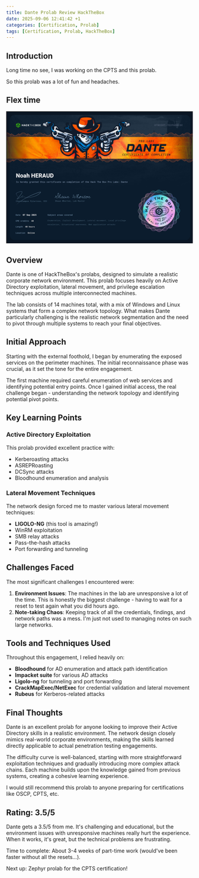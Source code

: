 ```yaml
---
title: Dante Prolab Review HackTheBox
date: 2025-09-06 12:41:42 +1
categories: [Certification, Prolab]
tags: [Certification, Prolab, HackTheBox]
---
```


## Introduction

Long time no see, I was working on the CPTS and this prolab.

So this prolab was a lot of fun and headaches.


## Flex time   
![Dante Certificate](https://raw.githubusercontent.com/WinDyAlphA/miscDownloads/refs/heads/main/dante.png)

## Overview

Dante is one of HackTheBox's prolabs, designed to simulate a realistic corporate network environment. This prolab focuses heavily on Active Directory exploitation, lateral movement, and privilege escalation techniques across multiple interconnected machines.

The lab consists of 14 machines total, with a mix of Windows and Linux systems that form a complex network topology. What makes Dante particularly challenging is the realistic network segmentation and the need to pivot through multiple systems to reach your final objectives.

## Initial Approach

Starting with the external foothold, I began by enumerating the exposed services on the perimeter machines. The initial reconnaissance phase was crucial, as it set the tone for the entire engagement.

The first machine required careful enumeration of web services and identifying potential entry points. Once I gained initial access, the real challenge began - understanding the network topology and identifying potential pivot points.

## Key Learning Points

### Active Directory Exploitation
This prolab provided excellent practice with:
- Kerberoasting attacks
- ASREPRoasting
- DCSync attacks
- Bloodhound enumeration and analysis

### Lateral Movement Techniques
The network design forced me to master various lateral movement techniques:
- **LIGOLO-NG** (this tool is amazing!)
- WinRM exploitation
- SMB relay attacks
- Pass-the-hash attacks
- Port forwarding and tunneling



## Challenges Faced

The most significant challenges I encountered were:

1. **Environment Issues**: The machines in the lab are unresponsive a lot of the time. This is honestly the biggest challenge - having to wait for a reset to test again what you did hours ago.
2. **Note-taking Chaos**: Keeping track of all the credentials, findings, and network paths was a mess. I'm just not used to managing notes on such large networks.

## Tools and Techniques Used

Throughout this engagement, I relied heavily on:
- **Bloodhound** for AD enumeration and attack path identification
- **Impacket suite** for various AD attacks
- **Ligolo-ng** for tunneling and port forwarding
- **CrackMapExec/NetExec** for credential validation and lateral movement
- **Rubeus** for Kerberos-related attacks

## Final Thoughts

Dante is an excellent prolab for anyone looking to improve their Active Directory skills in a realistic environment. The network design closely mimics real-world corporate environments, making the skills learned directly applicable to actual penetration testing engagements.

The difficulty curve is well-balanced, starting with more straightforward exploitation techniques and gradually introducing more complex attack chains. Each machine builds upon the knowledge gained from previous systems, creating a cohesive learning experience.

I would still recommend this prolab to anyone preparing for certifications like OSCP, CPTS, etc.

## Rating: 3.5/5

Dante gets a 3.5/5 from me. It's challenging and educational, but the environment issues with unresponsive machines really hurt the experience. When it works, it's great, but the technical problems are frustrating.

Time to complete: About 3-4 weeks of part-time work (would've been faster without all the resets...).

Next up: Zephyr prolab for the CPTS certification!